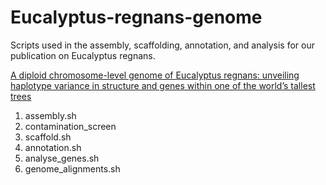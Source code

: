 # Eucalyptus-regnans-genome

Scripts used in the assembly, scaffolding, annotation, and analysis for our publication on Eucalyptus regnans.

[A diploid chromosome-level genome of Eucalyptus regnans: unveiling haplotype variance in structure and genes within one of the world’s tallest trees](https://www.biorxiv.org/content/10.1101/2024.06.29.600429v1)


1. assembly.sh
2. contamination_screen
3. scaffold.sh
4. annotation.sh
5. analyse_genes.sh
6. genome_alignments.sh
